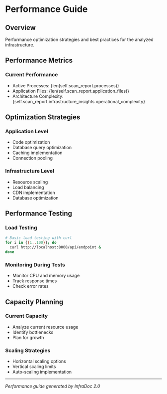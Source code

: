 # Performance Guide

## Overview

Performance optimization strategies and best practices for the analyzed infrastructure.

## Performance Metrics

### Current Performance
- Active Processes: {len(self.scan_report.processes)}
- Application Files: {len(self.scan_report.application_files)}
- Architecture Complexity: {self.scan_report.infrastructure_insights.operational_complexity}

## Optimization Strategies

### Application Level
- Code optimization
- Database query optimization
- Caching implementation
- Connection pooling

### Infrastructure Level
- Resource scaling
- Load balancing
- CDN implementation
- Database optimization

## Performance Testing

### Load Testing
```bash
# Basic load testing with curl
for i in {{1..100}}; do
  curl http://localhost:8000/api/endpoint &
done
```

### Monitoring During Tests
- Monitor CPU and memory usage
- Track response times
- Check error rates

## Capacity Planning

### Current Capacity
- Analyze current resource usage
- Identify bottlenecks
- Plan for growth

### Scaling Strategies
- Horizontal scaling options
- Vertical scaling limits
- Auto-scaling implementation

---

*Performance guide generated by InfraDoc 2.0*
